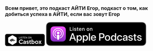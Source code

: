 ### Всем привет, это подкаст АЙТИ Егор, подкаст о том, как добиться успеха в АЙТИ, если вас зовут Егор

[![Image](Castbox_Badge_Medium_Dark@1x.png)](https://castbox.fm/channel/id2519651)
[![Image](US_UK_Apple_Podcasts_Listen_Badge_RGB.svg)](https://podcasts.apple.com/ru/podcast/it-yegor/id1526043498)
